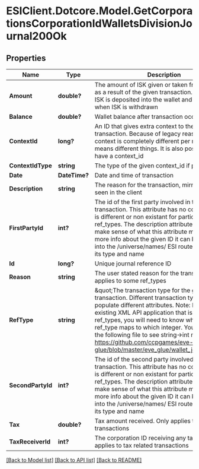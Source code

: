 # ESIClient.Dotcore.Model.GetCorporationsCorporationIdWalletsDivisionJournal200Ok
## Properties

Name | Type | Description | Notes
------------ | ------------- | ------------- | -------------
**Amount** | **double?** | The amount of ISK given or taken from the wallet as a result of the given transaction. Positive when ISK is deposited into the wallet and negative when ISK is withdrawn | [optional] 
**Balance** | **double?** | Wallet balance after transaction occurred | [optional] 
**ContextId** | **long?** | An ID that gives extra context to the particular transaction. Because of legacy reasons the context is completely different per ref_type and means different things. It is also possible to not have a context_id | [optional] 
**ContextIdType** | **string** | The type of the given context_id if present | [optional] 
**Date** | **DateTime?** | Date and time of transaction | 
**Description** | **string** | The reason for the transaction, mirrors what is seen in the client | 
**FirstPartyId** | **int?** | The id of the first party involved in the transaction. This attribute has no consistency and is different or non existant for particular ref_types. The description attribute will help make sense of what this attribute means. For more info about the given ID it can be dropped into the /universe/names/ ESI route to determine its type and name | [optional] 
**Id** | **long?** | Unique journal reference ID | 
**Reason** | **string** | The user stated reason for the transaction. Only applies to some ref_types | [optional] 
**RefType** | **string** | \&quot;The transaction type for the given. transaction. Different transaction types will populate different attributes. Note: If you have an existing XML API application that is using ref_types, you will need to know which string ESI ref_type maps to which integer. You can look at the following file to see string-&gt;int mappings: https://github.com/ccpgames/eve-glue/blob/master/eve_glue/wallet_journal_ref.py\&quot; | 
**SecondPartyId** | **int?** | The id of the second party involved in the transaction. This attribute has no consistency and is different or non existant for particular ref_types. The description attribute will help make sense of what this attribute means. For more info about the given ID it can be dropped into the /universe/names/ ESI route to determine its type and name | [optional] 
**Tax** | **double?** | Tax amount received. Only applies to tax related transactions | [optional] 
**TaxReceiverId** | **int?** | The corporation ID receiving any tax paid. Only applies to tax related transactions | [optional] 

[[Back to Model list]](../README.md#documentation-for-models) [[Back to API list]](../README.md#documentation-for-api-endpoints) [[Back to README]](../README.md)

